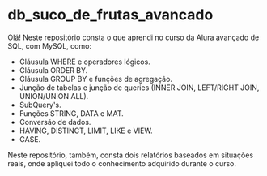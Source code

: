 # db_suco_de_frutas_avancado
Olá! Neste repositório consta o que aprendi no curso da Alura avançado de SQL, com MySQL, como:
- Cláusula WHERE e operadores lógicos.
- Cláusula ORDER BY.
- Cláusula GROUP BY e funções de agregação.
- Junção de tabelas e junção de queries (INNER JOIN, LEFT/RIGHT JOIN, UNION/UNION ALL).
- SubQuery's.
- Funções STRING, DATA e MAT.
- Conversão de dados.
- HAVING, DISTINCT, LIMIT, LIKE e VIEW.
- CASE.

Neste repositório, também, consta dois relatórios baseados em situações reais, onde apliquei todo o conhecimento adquirido durante o curso.
